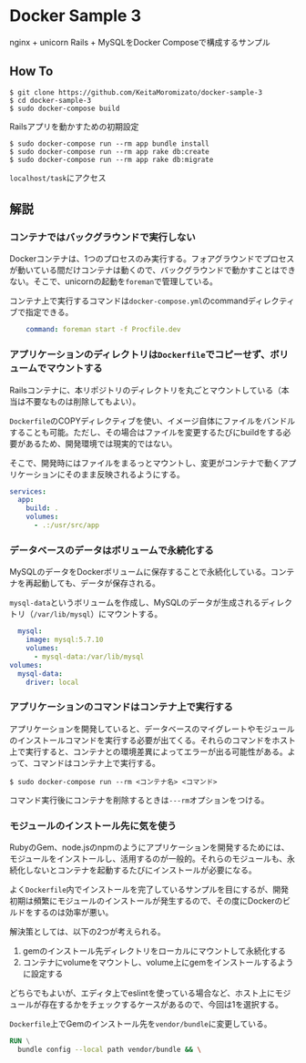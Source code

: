 # Docker Sample 3

nginx + unicorn Rails + MySQLをDocker Composeで構成するサンプル

## How To

```
$ git clone https://github.com/KeitaMoromizato/docker-sample-3
$ cd docker-sample-3
$ sudo docker-compose build
```

Railsアプリを動かすための初期設定

```
$ sudo docker-compose run --rm app bundle install
$ sudo docker-compose run --rm app rake db:create
$ sudo docker-compose run --rm app rake db:migrate
```

`localhost/task`にアクセス

## 解説
### コンテナではバックグラウンドで実行しない

Dockerコンテナは、1つのプロセスのみ実行する。フォアグラウンドでプロセスが動いている間だけコンテナは動くので、バックグラウンドで動かすことはできない。そこで、unicornの起動を`foreman`で管理している。

コンテナ上で実行するコマンドは`docker-compose.yml`のcommandディレクティブで指定できる。

```yml
    command: foreman start -f Procfile.dev
```

### アプリケーションのディレクトリは`Dockerfile`でコピーせず、ボリュームでマウントする

Railsコンテナに、本リポジトリのディレクトリを丸ごとマウントしている（本当は不要なものは削除してもよい）。

`Dockerfile`のCOPYディレクティブを使い、イメージ自体にファイルをバンドルすることも可能。ただし、その場合はファイルを変更するたびにbuildをする必要があるため、開発環境では現実的ではない。

そこで、開発時にはファイルをまるっとマウントし、変更がコンテナで動くアプリケーションにそのまま反映されるようにする。

```yml
services:
  app:
    build: .
    volumes:
      - .:/usr/src/app
```

### データベースのデータはボリュームで永続化する

MySQLのデータをDockerボリュームに保存することで永続化している。コンテナを再起動しても、データが保存される。

`mysql-data`というボリュームを作成し、MySQLのデータが生成されるディレクトリ（`/var/lib/mysql`）にマウントする。

```yml
  mysql:
    image: mysql:5.7.10
    volumes:
      - mysql-data:/var/lib/mysql
volumes:
  mysql-data:
    driver: local
```

### アプリケーションのコマンドはコンテナ上で実行する

アプリケーションを開発していると、データベースのマイグレートやモジュールのインストールコマンドを実行する必要が出てくる。それらのコマンドをホスト上で実行すると、コンテナとの環境差異によってエラーが出る可能性がある。よって、コマンドはコンテナ上で実行する。

```
$ sudo docker-compose run --rm <コンテナ名> <コマンド>
```

コマンド実行後にコンテナを削除するときは`---rm`オプションをつける。

### モジュールのインストール先に気を使う

RubyのGem、node.jsのnpmのようにアプリケーションを開発するためには、モジュールをインストールし、活用するのが一般的。それらのモジュールも、永続化しないとコンテナを起動するたびにインストールが必要になる。

よく`Dockerfile`内でインストールを完了しているサンプルを目にするが、開発初期は頻繁にモジュールのインストールが発生するので、その度にDockerのビルドをするのは効率が悪い。

解決策としては、以下の2つが考えられる。

1. gemのインストール先ディレクトリをローカルにマウントして永続化する
2. コンテナにvolumeをマウントし、volume上にgemをインストールするように設定する

どちらでもよいが、エディタ上でeslintを使っている場合など、ホスト上にモジュールが存在するかをチェックするケースがあるので、今回は1を選択する。

`Dockerfile`上でGemのインストール先を`vendor/bundle`に変更している。

```Dockerfile
RUN \
  bundle config --local path vendor/bundle && \
```
